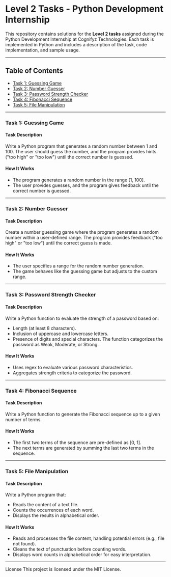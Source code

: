 # Level 2 Tasks - Python Development Internship  

This repository contains solutions for the **Level 2 tasks** assigned during the Python Development Internship at Cognifyz Technologies. Each task is implemented in Python and includes a description of the task, code implementation, and sample usage.

---

## Table of Contents  
- [Task 1: Guessing Game](#task-1-guessing-game)  
- [Task 2: Number Guesser](#task-2-number-guesser)  
- [Task 3: Password Strength Checker](#task-3-password-strength-checker)  
- [Task 4: Fibonacci Sequence](#task-4-fibonacci-sequence)  
- [Task 5: File Manipulation](#task-5-file-manipulation)  

---

### Task 1: Guessing Game  

#### Task Description  
Write a Python program that generates a random number between 1 and 100. 
The user should guess the number, and the program provides hints ("too high" or "too low") until the correct number is guessed.

#### How It Works
- The program generates a random number in the range [1, 100].
- The user provides guesses, and the program gives feedback until the correct number is guessed.

---

### Task 2: Number Guesser

#### Task Description
Create a number guessing game where the program generates a random number within a user-defined range. The program provides feedback ("too high" or "too low") until the correct guess is made.

#### How It Works
- The user specifies a range for the random number generation.
- The game behaves like the guessing game but adjusts to the custom range.

---

### Task 3: Password Strength Checker
#### Task Description
Write a Python function to evaluate the strength of a password based on:

- Length (at least 8 characters).
- Inclusion of uppercase and lowercase letters.
- Presence of digits and special characters.
The function categorizes the password as Weak, Moderate, or Strong.

#### How It Works
- Uses regex to evaluate various password characteristics.
- Aggregates strength criteria to categorize the password.

---

### Task 4: Fibonacci Sequence
#### Task Description
Write a Python function to generate the Fibonacci sequence up to a given number of terms.

#### How It Works
- The first two terms of the sequence are pre-defined as [0, 1].
- The next terms are generated by summing the last two terms in the sequence.

---

### Task 5: File Manipulation
#### Task Description
Write a Python program that:

- Reads the content of a text file.
- Counts the occurrences of each word.
- Displays the results in alphabetical order.

#### How It Works
- Reads and processes the file content, handling potential errors (e.g., file not found).
- Cleans the text of punctuation before counting words.
- Displays word counts in alphabetical order for easy interpretation.

---

License
This project is licensed under the MIT License.

